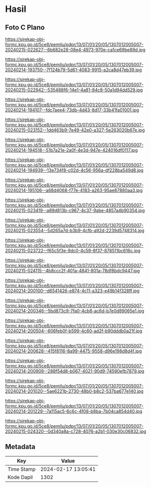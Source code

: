 # Hasil

## Foto C Plano

https://sirekap-obj-formc.kpu.go.id/5ce8/pemilu/pdpr/13/07/01/20/05/1307012005007-20240215-022627--6b682e28-08e4-4973-970e-ca1ce69be89d.jpg

https://sirekap-obj-formc.kpu.go.id/5ce8/pemilu/pdpr/13/07/01/20/05/1307012005007-20240214-193750--7f124b79-5d61-4083-9915-a2ca8d47eb39.jpg

https://sirekap-obj-formc.kpu.go.id/5ce8/pemilu/pdpr/13/07/01/20/05/1307012005007-20240215-022942--535488f6-14e1-4a81-84c8-50a1d94dd529.jpg

https://sirekap-obj-formc.kpu.go.id/5ce8/pemilu/pdpr/13/07/01/20/05/1307012005007-20240214-194107--fdc7aee4-73db-4d43-8d17-33b41fa01001.jpg

https://sirekap-obj-formc.kpu.go.id/5ce8/pemilu/pdpr/13/07/01/20/05/1307012005007-20240215-023152--1dd463b9-7e49-42e0-a327-5e263020b67e.jpg

https://sirekap-obj-formc.kpu.go.id/5ce8/pemilu/pdpr/13/07/01/20/05/1307012005007-20240214-194518--51b7a21e-2a0f-4e3d-947e-424016df0117.jpg

https://sirekap-obj-formc.kpu.go.id/5ce8/pemilu/pdpr/13/07/01/20/05/1307012005007-20240214-194939--13e734f8-c02d-4c56-956a-df228ba549d8.jpg

https://sirekap-obj-formc.kpu.go.id/5ce8/pemilu/pdpr/13/07/01/20/05/1307012005007-20240214-195106--a68d4068-f77e-4183-a263-95ae87880aa3.jpg

https://sirekap-obj-formc.kpu.go.id/5ce8/pemilu/pdpr/13/07/01/20/05/1307012005007-20240215-023419--a89d813b-c967-4c37-9abe-4857a4b90354.jpg

https://sirekap-obj-formc.kpu.go.id/5ce8/pemilu/pdpr/13/07/01/20/05/1307012005007-20240215-023554--5d265a7d-b3b9-4cfb-a92d-2239d5748314.jpg

https://sirekap-obj-formc.kpu.go.id/5ce8/pemilu/pdpr/13/07/01/20/05/1307012005007-20240215-023722--f65c5f3e-9dc0-4c59-8f37-878511bc616c.jpg

https://sirekap-obj-formc.kpu.go.id/5ce8/pemilu/pdpr/13/07/01/20/05/1307012005007-20240215-024115--4b8ccc2f-401a-4841-801a-78df8bdc9447.jpg

https://sirekap-obj-formc.kpu.go.id/5ce8/pemilu/pdpr/13/07/01/20/05/1307012005007-20240214-200100--d6541426-e874-4c11-a323-e49b14f328ff.jpg

https://sirekap-obj-formc.kpu.go.id/5ce8/pemilu/pdpr/13/07/01/20/05/1307012005007-20240214-200346--5bd873c9-7fa0-4cb8-ac6d-b7e0d89065e1.jpg

https://sirekap-obj-formc.kpu.go.id/5ce8/pemilu/pdpr/13/07/01/20/05/1307012005007-20240214-200504--606feb0f-b599-4c60-ad2f-b90dddb0a21f.jpg

https://sirekap-obj-formc.kpu.go.id/5ce8/pemilu/pdpr/13/07/01/20/05/1307012005007-20240214-200628--415f8116-8a99-4475-9558-d96e198d8d4f.jpg

https://sirekap-obj-formc.kpu.go.id/5ce8/pemilu/pdpr/13/07/01/20/05/1307012005007-20240214-200909--288f54d8-b067-4021-90d9-74590efb7879.jpg

https://sirekap-obj-formc.kpu.go.id/5ce8/pemilu/pdpr/13/07/01/20/05/1307012005007-20240214-201020--5ae6221b-2730-48b0-b8c2-537ba677e140.jpg

https://sirekap-obj-formc.kpu.go.id/5ce8/pemilu/pdpr/13/07/01/20/05/1307012005007-20240214-201229--7a115ac5-6c6c-4f08-b8ba-7b04ca854d40.jpg

https://sirekap-obj-formc.kpu.go.id/5ce8/pemilu/pdpr/13/07/01/20/05/1307012005007-20240215-024320--0d340a8a-c728-4076-a2b1-030e30c06832.jpg


## Metadata

| Key        | Value               |
| ---------- | ------------------- |
| Time Stamp | 2024-02-17 13:05:41 |
| Kode Dapil | 1302                |



